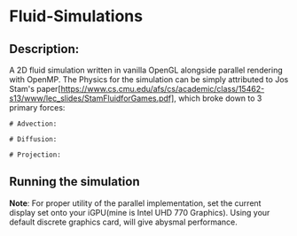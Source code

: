 # Fluid-Simulations

## Description:

A 2D fluid simulation written in vanilla OpenGL alongside parallel rendering with OpenMP. The Physics for the simulation can be simply attributed to Jos Stam's paper[https://www.cs.cmu.edu/afs/cs/academic/class/15462-s13/www/lec_slides/StamFluidforGames.pdf],
which broke down to 3 primary forces:

    # Advection:

    # Diffusion:

    # Projection:

## Running the simulation

        

**Note**: For proper utility of the parallel implementation, set the current display set onto your iGPU(mine is Intel UHD 770 Graphics). Using your default discrete graphics card, will give abysmal performance.
